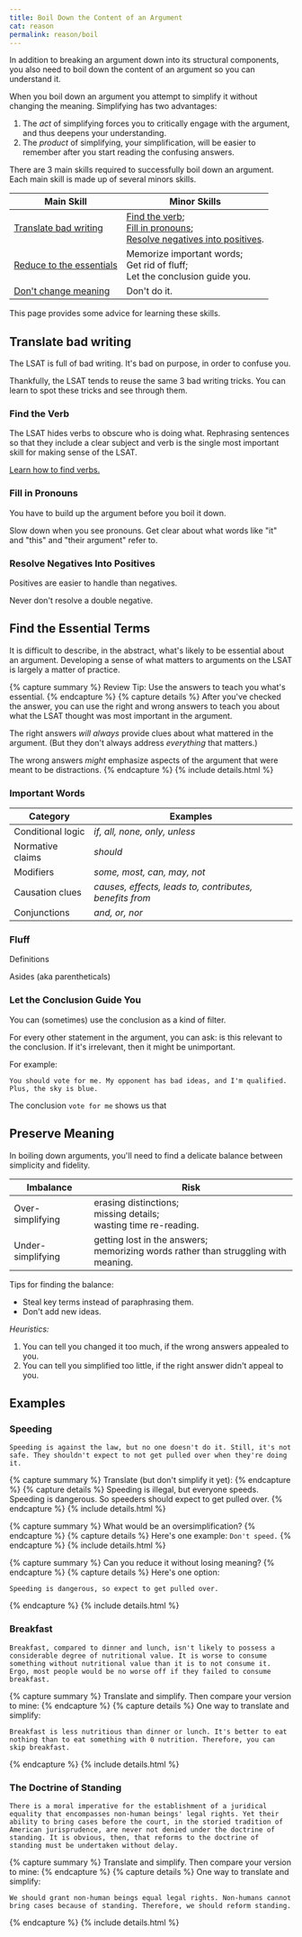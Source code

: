 ```yaml
---
title: Boil Down the Content of an Argument
cat: reason
permalink: reason/boil
---
```


In addition to breaking an argument down into its structural components, you also need to boil down the content of an argument so you can understand it.

When you boil down an argument you attempt to simplify it without changing the meaning. Simplifying has two advantages:

1. The *act* of simplifying forces you to critically engage with the argument, and thus deepens your understanding.
2. The *product* of simplifying, your simplification, will be easier to remember after you start reading the confusing answers.

There are 3 main skills required to successfully boil down an argument. Each main skill is made up of several minors skills.

Main Skill | Minor Skills
-- | -- 
[Translate bad writing](#translate-bad-writing) | [Find the verb][verbs]; <br> [Fill in pronouns](#fill-in-pronouns); <br> [Resolve negatives into positives](#resolve-negatives-into-positives).
[Reduce to the essentials](#find-the-essential-terms) | Memorize important words; <br>Get rid of fluff; <br>Let the conclusion guide you.
[Don't change meaning](#preserve-the-meaning) | Don't do it.

This page provides some advice for learning these skills.

## Translate bad writing

The LSAT is full of bad writing. It's bad on purpose, in order to confuse you.

Thankfully, the LSAT tends to reuse the same 3 bad writing tricks. You can learn to spot these tricks and see through them.

### Find the Verb

The LSAT hides verbs to obscure who is doing what. Rephrasing sentences so that they include a clear subject and verb is the single most important skill for making sense of the LSAT.

[Learn how to find verbs.](verbs)

### Fill in Pronouns

You have to build up the argument before you boil it down.

Slow down when you see pronouns. Get clear about what words like "it" and "this" and "their argument" refer to.

### Resolve Negatives Into Positives

Positives are easier to handle than negatives.

Never don't resolve a double negative.

## Find the Essential Terms

It is difficult to describe, in the abstract, what's likely to be essential about an argument. Developing a sense of what matters to arguments on the LSAT is largely a matter of practice.

{% capture summary %}
Review Tip: Use the answers to teach you what's essential.
{% endcapture %}
{% capture details %}
After you've checked the answer, you can use the right and wrong answers to teach you about what the LSAT thought was most important in the argument.

The right answers *will always* provide clues about what mattered in the argument. (But they don't always address *everything* that matters.)

The wrong answers *might* emphasize aspects of the argument that were meant to be distractions.
{% endcapture %}
{% include details.html %}

### Important Words

Category | Examples
-- | --
Conditional logic | *if, all, none, only, unless*
Normative claims | *should*
Modifiers | *some, most, can, may, not*
Causation clues | *causes, effects, leads to, contributes, benefits from*
Conjunctions | *and, or, nor*

### Fluff

Definitions

Asides (aka parentheticals) 

### Let the Conclusion Guide You

You can (sometimes) use the conclusion as a kind of filter.

For every other statement in the argument, you can ask: is this relevant to the conclusion. If it's irrelevant, then it might be unimportant.

For example:

    You should vote for me. My opponent has bad ideas, and I'm qualified. Plus, the sky is blue.

The conclusion `vote for me` shows us that 

## Preserve Meaning

In boiling down arguments, you'll need to find a delicate balance between simplicity and fidelity.

Imbalance | Risk
-- | --
Over-simplifying | erasing distinctions; <br>missing details; <br>wasting time re-reading.
Under-simplifying | getting lost in the answers; <br>memorizing words rather than struggling with meaning.

Tips for finding the balance:
- Steal key terms instead of paraphrasing them.
- Don't add new ideas.

*Heuristics:* 
1. You can tell you changed it too much, if the wrong answers appealed to you.
2. You can tell you simplified too little, if the right answer didn't appeal to you.

## Examples

### Speeding

    Speeding is against the law, but no one doesn't do it. Still, it's not safe. They shouldn't expect to not get pulled over when they're doing it.

{% capture summary %}
Translate (but don't simplify it yet):
{% endcapture %}
{% capture details %}
    Speeding is illegal, but everyone speeds. Speeding is dangerous. So speeders should expect to get pulled over.
{% endcapture %}
{% include details.html %}

{% capture summary %}
What would be an oversimplification?
{% endcapture %}
{% capture details %}
Here's one example: `Don't speed.`
{% endcapture %}
{% include details.html %}

{% capture summary %}
Can you reduce it without losing meaning?
{% endcapture %}
{% capture details %}
Here's one option:

    Speeding is dangerous, so expect to get pulled over.
{% endcapture %}
{% include details.html %}

### Breakfast

    Breakfast, compared to dinner and lunch, isn't likely to possess a considerable degree of nutritional value. It is worse to consume something without nutritional value than it is to not consume it. Ergo, most people would be no worse off if they failed to consume breakfast.

{% capture summary %}
Translate and simplify. Then compare your version to mine:
{% endcapture %}
{% capture details %}
One way to translate and simplify:

    Breakfast is less nutritious than dinner or lunch. It's better to eat nothing than to eat something with 0 nutrition. Therefore, you can skip breakfast.
{% endcapture %}
{% include details.html %}

### The Doctrine of Standing

    There is a moral imperative for the establishment of a juridical equality that encompasses non-human beings' legal rights. Yet their ability to bring cases before the court, in the storied tradition of American jurisprudence, are never not denied under the doctrine of standing. It is obvious, then, that reforms to the doctrine of standing must be undertaken without delay.

{% capture summary %}
Translate and simplify. Then compare your version to mine:
{% endcapture %}
{% capture details %}
One way to translate and simplify:

    We should grant non-human beings equal legal rights. Non-humans cannot bring cases because of standing. Therefore, we should reform standing.
{% endcapture %}
{% include details.html %}

[verbs]: verbs.html
